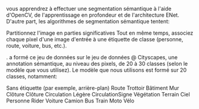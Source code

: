 
vous apprendrez à effectuer une segmentation sémantique à l'aide d'OpenCV, de l'apprentissage en profondeur et de l'architecture ENet. D'autre part, les algorithmes de segmentation sémantique tentent:

Partitionnez l'image en parties significatives Tout en même temps, associez chaque pixel d'une image d'entrée à une étiquette de classe (personne, route, voiture, bus, etc.).

. a formé ce jeu de données sur le jeu de données @ Cityscapes, une annotation sémantique, au niveau des pixels, de 20 à 30 classes (selon le modèle que vous utilisez). Le modèle que nous utilisons est formé sur 20 classes, notamment:

Sans étiquette (par exemple, arrière-plan) Route Trottoir Bâtiment Mur Clôture Clôture Circulation Légère CirculationSigne Végétation Terrain Ciel Personne Rider Voiture Camion Bus Train Moto Vélo
